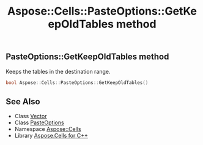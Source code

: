 ﻿---
title: Aspose::Cells::PasteOptions::GetKeepOldTables method
linktitle: GetKeepOldTables
second_title: Aspose.Cells for C++ API Reference
description: 'Aspose::Cells::PasteOptions::GetKeepOldTables method. Keeps the tables in the destination range in C++.'
type: docs
weight: 1000
url: /cpp/aspose.cells/pasteoptions/getkeepoldtables/
---
## PasteOptions::GetKeepOldTables method


Keeps the tables in the destination range.

```cpp
bool Aspose::Cells::PasteOptions::GetKeepOldTables()
```

## See Also

* Class [Vector](../../vector/)
* Class [PasteOptions](../)
* Namespace [Aspose::Cells](../../)
* Library [Aspose.Cells for C++](../../../)
